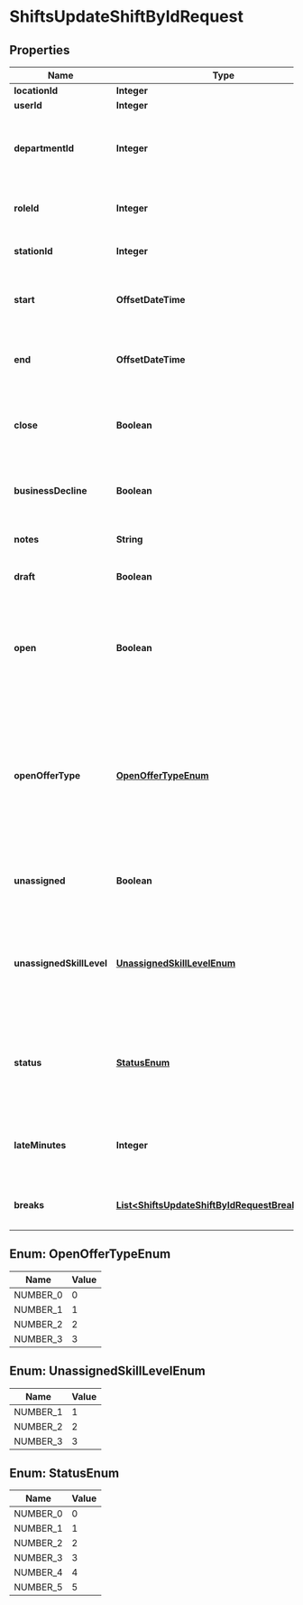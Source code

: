 

# ShiftsUpdateShiftByIdRequest


## Properties

| Name | Type | Description | Notes |
|------------ | ------------- | ------------- | -------------|
|**locationId** | **Integer** | Location ID |  [optional] |
|**userId** | **Integer** | User ID |  [optional] |
|**departmentId** | **Integer** | Department ID. Required if the location uses departments |  [optional] |
|**roleId** | **Integer** | Role ID. Required if the location uses roles |  [optional] |
|**stationId** | **Integer** | The station assigned to the shift |  [optional] |
|**start** | **OffsetDateTime** | Start date time of the shift. UTC in ISO8601 format |  [optional] |
|**end** | **OffsetDateTime** | End date time of the shift. UTC in ISO8601 format |  [optional] |
|**close** | **Boolean** | Set to true if the shift ends at closing time. If set end is not used. |  [optional] |
|**businessDecline** | **Boolean** | Set to true if the shift ends at business decline. |  [optional] |
|**notes** | **String** | Notes displayed on a shift |  [optional] |
|**draft** | **Boolean** | If true the shift is not published. |  [optional] |
|**open** | **Boolean** | Set to true if the shift is not assigned to any user. Open shifts can be requested by users. |  [optional] |
|**openOfferType** | [**OpenOfferTypeEnum**](#OpenOfferTypeEnum) | Set when open is true. Set to 0 when everyone at a location can request an open shift; set to 1 if only offered to specified role. |  [optional] |
|**unassigned** | **Boolean** | When true the shift is unassigned. Internal use only. |  [optional] |
|**unassignedSkillLevel** | [**UnassignedSkillLevelEnum**](#UnassignedSkillLevelEnum) | The skill level required for this shift.  * 1: Beginner  * 2: Intermediate  * 3: Experienced  |  [optional] |
|**status** | [**StatusEnum**](#StatusEnum) | Shift status type.  * 0: None  * 1: Sick  * 2: No Show  * 3: Late  * 4: Call Out  * 5: Left Late  |  [optional] |
|**lateMinutes** | **Integer** | Number of minutes a user can clock in late after the shift starts. |  [optional] |
|**breaks** | [**List&lt;ShiftsUpdateShiftByIdRequestBreaksInner&gt;**](ShiftsUpdateShiftByIdRequestBreaksInner.md) | Breaks to be updated with the shift |  [optional] |



## Enum: OpenOfferTypeEnum

| Name | Value |
|---- | -----|
| NUMBER_0 | 0 |
| NUMBER_1 | 1 |
| NUMBER_2 | 2 |
| NUMBER_3 | 3 |



## Enum: UnassignedSkillLevelEnum

| Name | Value |
|---- | -----|
| NUMBER_1 | 1 |
| NUMBER_2 | 2 |
| NUMBER_3 | 3 |



## Enum: StatusEnum

| Name | Value |
|---- | -----|
| NUMBER_0 | 0 |
| NUMBER_1 | 1 |
| NUMBER_2 | 2 |
| NUMBER_3 | 3 |
| NUMBER_4 | 4 |
| NUMBER_5 | 5 |



